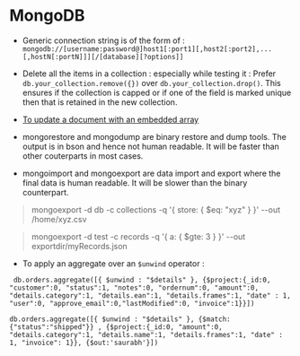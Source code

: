 # MongoDB

- Generic connection string is of the form of : `mongodb://[username:password@]host1[:port1][,host2[:port2],...[,hostN[:portN]]][/[database][?options]]`

- Delete all the items in a collection : especially while testing it : Prefer `db.your_collection.remove({})` over `db.your_collection.drop()`. This ensures if the collection is capped or if one of the field is marked unique then that is retained in the new collection. 

- [To update a document with an embedded array](https://stackoverflow.com/a/36834252/2517416)

- mongorestore and mongodump are binary restore and dump tools. The output is in bson and hence not human readable. It will be faster than other couterparts in most cases. 

- mongoimport and mongoexport are data import and export where the final data is human readable. It will be slower than the binary counterpart. 
> mongoexport -d db -c collections -q '{ store: { $eq: "xyz" } }' --out /home/xyz.csv

> mongoexport -d test -c records -q '{ a: { $gte: 3 } }' --out exportdir/myRecords.json

> 

- To apply an aggregate over an `$unwind` operator : 

``` db.orders.aggregate([{ $unwind : "$details" }, {$project:{_id:0, "customer":0, "status":1, "notes":0, "ordernum":0, "amount":0, "details.category":1, "details.ean":1, "details.frames":1, "date" : 1, "user":0, "approve_email":0,"lastModified":0, "invoice":1}}])```

```db.orders.aggregate([{ $unwind : "$details" }, {$match:{"status":"shipped"}} , {$project:{_id:0, "amount":0, "details.category":1, "details.name":1, "details.frames":1, "date" : 1, "invoice": 1}}, {$out:'saurabh'}])```

  
